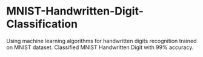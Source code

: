 # MNIST-Handwritten-Digit-Classification

Using machine learning algorithms for handwritten digits recognition trained on MNIST dataset.
Classified MNIST Handwritten Digit with 99% accuracy.
